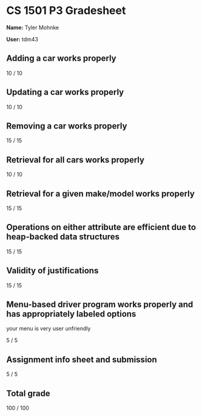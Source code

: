 # CS 1501 P3 Gradesheet

__Name:__ Tyler Mohnke

__User:__ tdm43

## Adding a car works properly

10 / 10

## Updating a car works properly

10 / 10

## Removing a car works properly

15 / 15

## Retrieval for all cars works properly

10 / 10

## Retrieval for a given make/model works properly

15 / 15

## Operations on either attribute are efficient due to heap-backed data structures

15 / 15

## Validity of justifications

15 / 15

## Menu-based driver program works properly and has appropriately labeled options
your menu is very user unfriendly

5 / 5

## Assignment info sheet and submission

5 / 5

## Total grade

100 / 100

